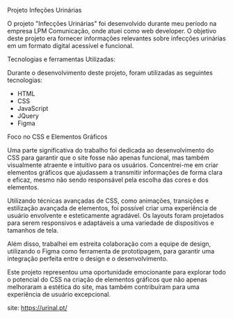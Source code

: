 Projeto Infeções Urinárias<br>

O projeto "Infecções Urinárias" foi desenvolvido durante meu período na empresa LPM Comunicação, onde atuei como web developer. O objetivo deste projeto era fornecer informações relevantes sobre infecções urinárias em um formato digital acessível e funcional.

Tecnologias e ferramentas Utilizadas: <br>

Durante o desenvolvimento deste projeto, foram utilizadas as seguintes tecnologias:

<ul>
  <li>HTML</li>
  <li>CSS</li>
  <li>JavaScript</li>
  <li>JQuery</li>
  <li>Figma</li>
</ul>

Foco no CSS e Elementos Gráficos<br>

Uma parte significativa do trabalho foi dedicada ao desenvolvimento do CSS para garantir que o site fosse não apenas funcional, mas também visualmente atraente e intuitivo para os usuários. Concentrei-me em criar elementos gráficos que ajudassem a transmitir informações de forma clara e eficaz, mesmo não sendo responsável pela escolha das cores e dos elementos.

Utilizando técnicas avançadas de CSS, como animações, transições e estilização avançada de elementos, foi possível criar uma experiência de usuário envolvente e esteticamente agradável. Os layouts foram projetados para serem responsivos e adaptáveis a uma variedade de dispositivos e tamanhos de tela.

Além disso, trabalhei em estreita colaboração com a equipe de design, utilizando o Figma como ferramenta de prototipagem, para garantir uma integração perfeita entre o design e o desenvolvimento.

Este projeto representou uma oportunidade emocionante para explorar todo o potencial do CSS na criação de elementos gráficos que não apenas melhoraram a estética do site, mas também contribuíram para uma experiência de usuário excepcional.

site: https://urinal.pt/
